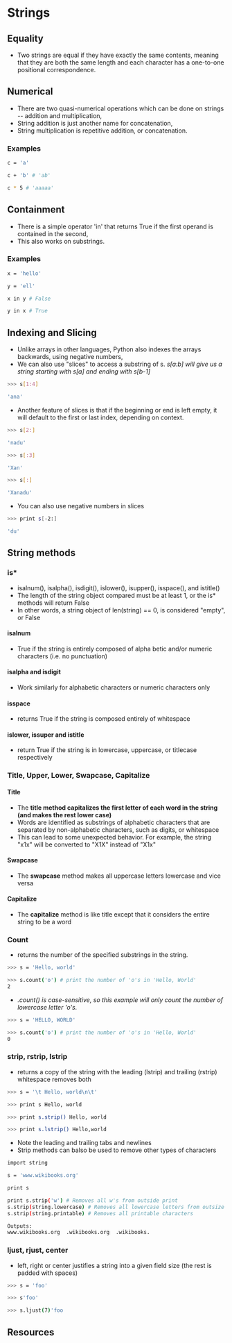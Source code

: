 # Strings

## Equality

<ul>
    <li>Two strings are equal if they have exactly the same contents, meaning that they are both the same length and each character has a one-to-one positional correspondence.</li>
</ul>

## Numerical

<ul>
    <li>There are two quasi-numerical operations which can be done on strings -- addition and multiplication,</li>
    <li>String addition is just another name for concatenation,</li>
    <li>String multiplication is repetitive addition, or concatenation.</li>
</ul>

### Examples

```sh
c = 'a'

c + 'b' # 'ab'

c * 5 # 'aaaaa'
```

## Containment

<ul>
    <li>There is a simple operator 'in' that returns True if the first operand is contained in the second,</li>
    <li>This also works on substrings.</li>
</ul>

### Examples

```sh
x = 'hello'

y = 'ell'

x in y # False

y in x # True
```

## Indexing and Slicing

<ul>
    <li>Unlike arrays in other languages, Python also indexes the arrays backwards, using negative numbers,</li>
    <li>We can also use "slices" to access a substring of s. <em>s[a:b] will give us a string starting with s[a] and ending with s[b-1]</em></li>
</ul>

```sh
>>> s[1:4]

'ana'
```

<ul>
    <li>Another feature of slices is that if the beginning or end is left empty, it will default to the first or last index, depending on context.</li>
</ul>

```sh
>>> s[2:]

'nadu'

>>> s[:3]

'Xan'

>>> s[:]

'Xanadu'
```

<ul>
    <li>You can also use negative numbers in slices</li>
</ul>

```sh
>>> print s[-2:]

'du'
```

## String methods

### is\*

<ul>
    <li>isalnum(), isalpha(), isdigit(), islower(), isupper(), isspace(), and istitle()</li>
    <li>The length of the string object compared must be at least 1, or the is* methods will return False</li>
    <li>In other words, a string object of len(string) == 0, is considered "empty", or False</li>
</ul>

#### isalnum

<ul>
    <li>True if the string is entirely composed of alpha betic and/or numeric characters (i.e. no punctuation)</li>
</ul>

#### isalpha and isdigit

<ul>
    <li>Work similarly for alphabetic characters or numeric characters only</li>
</ul>

#### isspace

<ul>
    <li>returns True if the string is composed entirely of whitespace</li>
</ul>

#### islower, issuper and istitle

<ul>
    <li>return True if the string is in lowercase, uppercase, or titlecase respectively</li>
</ul>

### Title, Upper, Lower, Swapcase, Capitalize

#### Title

<ul>
    <li>The <strong>title method capitalizes the first letter of each word in the string (and makes the rest lower case)</strong></li>
    <li>Words are identified as substrings of alphabetic characters that are separated by non-alphabetic characters, such as digits, or whitespace</li>
    <li>This can lead to some unexpected behavior. For example, the string "x1x" will be converted to "X1X" instead of "X1x"</li>
</ul>

#### Swapcase

<ul>
    <li>The <strong>swapcase</strong> method makes all uppercase letters lowercase and vice versa</li>
</ul>

#### Capitalize

<ul>
    <li>The <strong>capitalize</strong> method is like title except that it considers the entire string to be a word</li>
</ul>

### Count

<ul>
    <li>returns the number of the specified substrings in the string.</li>
</ul>

```sh
>>> s = 'Hello, world'

>>> s.count('o') # print the number of 'o's in 'Hello, World'
2
```

<ul>
    <li><em>.count() is case-sensitive, so this example will only count the number of lowercase letter 'o's.</em></li>
</ul>

```sh
>>> s = 'HELLO, WORLD'

>>> s.count('o') # print the number of 'o's in 'Hello, World'
0
```

### strip, rstrip, lstrip

<ul>
    <li>
        returns a copy of the string with the leading (lstrip) and trailing (rstrip) whitespace removes both
    </li>
</ul>

```sh
>>> s = '\t Hello, world\n\t'

>>> print s Hello, world

>>> print s.strip() Hello, world

>>> print s.lstrip() Hello,world
```

<ul>
    <li>Note the leading and trailing tabs and newlines</li>
    <li>Strip methods can balso be used to remove other types of characters</li>
</ul>

```sh
import string

s = 'www.wikibooks.org'

print s

print s.strip('w') # Removes all w's from outside print
s.strip(string.lowercase) # Removes all lowercase letters from outsize print
s.strip(string.printable) # Removes all printable characters

Outputs:
www.wikibooks.org  .wikibooks.org  .wikibooks.
```

### ljust, rjust, center

<ul>
    <li>left, right or center justifies a string into a given field size (the rest is padded with spaces)</li>
</ul>

```sh
>>> s = 'foo'

>>> s'foo'

>>> s.ljust(7)'foo
```

## Resources
